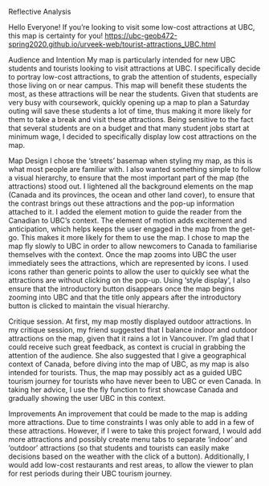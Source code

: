 Reflective Analysis 

Hello Everyone! 
If you’re looking to visit some low-cost attractions at UBC, this map is certainty for you! https://ubc-geob472-spring2020.github.io/urveek-web/tourist-attractions_UBC.html

Audience and Intention 
My map is particularly intended for new UBC students and tourists looking to visit attractions at UBC. I specifically decide to portray low-cost attractions, to grab the attention of students, especially those living on or near campus. This map will benefit these students the most, as these attractions will be near the students. Given that students are very busy with coursework, quickly opening up a map to plan a Saturday outing will save these students a lot of time, thus making it more likely for them to take a break and visit these attractions. Being sensitive to the fact that several students are on a budget and that many student jobs start at minimum wage, I decided to specifically display low cost attractions on the map. 

Map Design 
I chose the ‘streets’ basemap when styling my map, as this is what most people are familiar with. I also wanted something simple to follow a visual hierarchy, to ensure that the most important part of the map (the attractions) stood out. I lightened all the background elements on the map (Canada and its provinces, the ocean and other land cover), to ensure that the contrast brings out these attractions and the pop-up information attached to it. I added the element motion to guide the reader from the Canadian to UBC’s context. The element of motion adds excitement and anticipation, which helps keeps the user engaged in the map from the get-go. This makes it more likely for them to use the map. I chose to map the map fly slowly to UBC in order to allow newcomers to Canada to familiarise themselves with the context. Once the map zooms into UBC the user immediately sees the attractions, which are represented by icons. I used icons rather than generic points to allow the user to quickly see what the attractions are without clicking on the pop-up. Using ‘style display’, I also ensure that the introductory button disappears once the map begins zooming into UBC and that the title only appears after the introductory button is clicked to maintain the visual hierarchy. 

Critique session. 
At first, my map mostly displayed outdoor attractions. In my critique session, my friend suggested that I balance indoor and outdoor attractions on the map, given that it rains a lot in Vancouver. I’m glad that I could receive such great feedback, as context is crucial in grabbing the attention of the audience. She also suggested that I give a geographical context of Canada, before diving into the map of UBC, as my map is also intended for tourists. Thus, the map may possibly act as a guided UBC tourism journey for tourists who have never been to UBC or even Canada. In taking her advice, I use the fly function to first showcase Canada and gradually showing the user UBC in this context. 

Improvements 
An improvement that could be made to the map is adding more attractions. Due to time constraints I was only able to add in a few of these attractions. However, if I were to take this project forward, I would add more attractions and possibly create menu tabs to separate ‘indoor’ and ‘outdoor’ attractions (so that students and tourists can easily make decisions based on the weather with the click of a button). Additionally, I would add low-cost restaurants and rest areas, to allow the viewer to plan for rest periods during their UBC tourism journey. 



